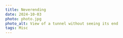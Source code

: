 ```yaml
---
title: Neverending
date: 2024-10-03
photo: photo.jpg
photo_alt: View of a tunnel without seeing its end
tags: Misc
---
```

